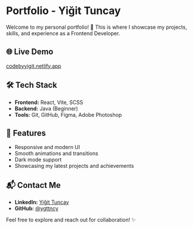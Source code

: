 # Portfolio - Yiğit Tuncay

Welcome to my personal portfolio! 🚀 This is where I showcase my projects, skills, and experience as a Frontend Developer.

## 🌐 Live Demo
[codebyyigit.netlify.app](https://codebyyigit.netlify.app)

## 🛠 Tech Stack
- **Frontend:** React, Vite, SCSS 
- **Backend:** Java (Beginner)
- **Tools:** Git, GitHub, Figma, Adobe Photoshop

## 📌 Features
- Responsive and modern UI
- Smooth animations and transitions
- Dark mode support
- Showcasing my latest projects and achievements

## 📬 Contact Me
- **LinkedIn:** [Yiğit Tuncay](https://www.linkedin.com/in/yi%C4%9Fit-tuncay-202061187)
- **GitHub:** [@ygttncy](https://github.com/ygttncy)

Feel free to explore and reach out for collaboration! ✨

